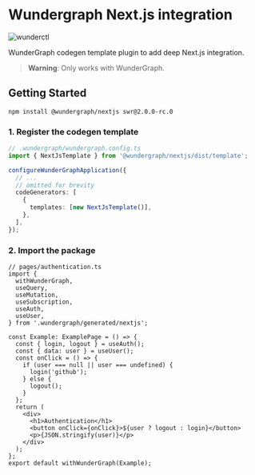 # Wundergraph Next.js integration

![wunderctl](https://img.shields.io/npm/v/@wundergraph/nextjs.svg)

WunderGraph codegen template plugin to add deep Next.js integration.

> **Warning**: Only works with WunderGraph.

## Getting Started

```shell
npm install @wundergraph/nextjs swr@2.0.0-rc.0
```

### 1. Register the codegen template

```ts
// .wundergraph/wundergraph.config.ts
import { NextJsTemplate } from '@wundergraph/nextjs/dist/template';

configureWunderGraphApplication({
  // ...
  // omitted for brevity
  codeGenerators: [
    {
      templates: [new NextJsTemplate()],
    },
  ],
});
```

### 2. Import the package

```tsx
// pages/authentication.ts
import {
  withWunderGraph,
  useQuery,
  useMutation,
  useSubscription,
  useAuth,
  useUser,
} from '.wundergraph/generated/nextjs';

const Example: ExamplePage = () => {
  const { login, logout } = useAuth();
  const { data: user } = useUser();
  const onClick = () => {
    if (user === null || user === undefined) {
      login('github');
    } else {
      logout();
    }
  };
  return (
    <div>
      <h1>Authentication</h1>
      <button onClick={onClick}>${user ? logout : login}</button>
      <p>{JSON.stringify(user)}</p>
    </div>
  );
};
export default withWunderGraph(Example);
```
